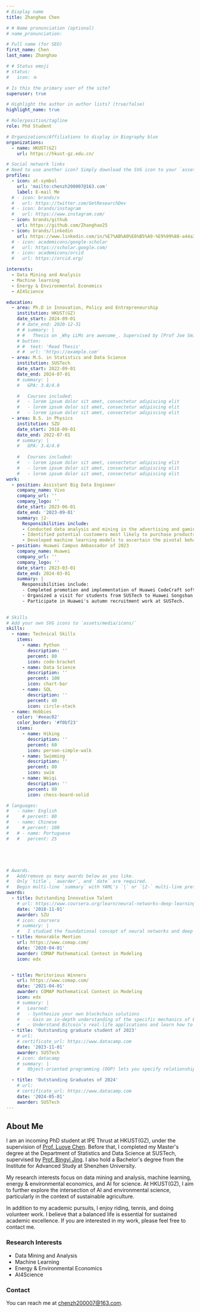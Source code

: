 ```yaml
---
# Display name
title: Zhanghao Chen

# # Name pronunciation (optional)
# name_pronunciation: 

# Full name (for SEO)
first_name: Chen
last_name: Zhanghao

# # Status emoji
# status:
#   icon: ☕️

# Is this the primary user of the site?
superuser: true

# Highlight the author in author lists? (true/false)
highlight_name: true

# Role/position/tagline
role: Phd Student

# Organizations/Affiliations to display in Biography blox
organizations:
  - name: HKUST(GZ)
    url: https://hkust-gz.edu.cn/

# Social network links
# Need to use another icon? Simply download the SVG icon to your `assets/media/icons/` folder.
profiles:
  - icon: at-symbol
    url: 'mailto:chenzh200007@163.com'
    label: E-mail Me
  # - icon: brands/x
  #   url: https://twitter.com/GetResearchDev
  # - icon: brands/instagram
  #   url: https://www.instagram.com/
  - icon: brands/github
    url: https://github.com/Zhanghao25
  - icon: brands/linkedin
    url: https://www.linkedin.com/in/%E7%AB%A0%E6%B5%A9-%E9%99%88-a44a302a6/
  # - icon: academicons/google-scholar
  #   url: https://scholar.google.com/
  # - icon: academicons/orcid
  #   url: https://orcid.org/

interests:
  - Data Mining and Analysis
  - Machine learning
  - Energy & Environmental Economics
  - AI4Science

education:
  - area: Ph.D in Innovation, Policy and Entrepreneurship
    institution: HKUST(GZ)
    date_start: 2024-09-01
    # # date_end: 2020-12-31
    # # summary: |
    # #   Thesis on _Why LLMs are awesome_. Supervised by [Prof Joe Smith](https://example.com). Presented papers at 5 IEEE conferences with the contributions being published in 2 Springer journals.
    # button:
    # #  text: 'Read Thesis'
    # #  url: 'https://example.com'
  - area: M.S. in Statistics and Data Science
    institution: SUSTech
    date_start: 2022-09-01
    date_end: 2024-07-01
    # summary: |
    #   GPA: 3.8/4.0

    #   Courses included:
    #   - lorem ipsum dolor sit amet, consectetur adipiscing elit
    #   - lorem ipsum dolor sit amet, consectetur adipiscing elit
    #   - lorem ipsum dolor sit amet, consectetur adipiscing elit
  - area: B.S. in Physics
    institution: SZU
    date_start: 2018-09-01
    date_end: 2022-07-01
    # summary: |
    #   GPA: 3.4/4.0
    
    #   Courses included:
    #   - lorem ipsum dolor sit amet, consectetur adipiscing elit
    #   - lorem ipsum dolor sit amet, consectetur adipiscing elit
    #   - lorem ipsum dolor sit amet, consectetur adipiscing elit
work:
  - position: Assistant Big Data Engineer
    company_name: Vivo
    company_url: ''
    company_logo: ''
    date_start: 2023-06-01
    date_end: '2023-09-01'
    summary: |2-
      Responsibilities include:
      - Conducted data analysis and mining in the advertising and gaming industry.
      - Identified potential customers most likely to purchase products or recharge games.
      - Developed machine learning models to ascertain the pivotal behaviors that impact user expenditure.
  - position: Huawei Campus Ambassador of 2023
    company_name: Huawei
    company_url: ''
    company_logo: ''
    date_start: 2023-03-01
    date_end: 2024-03-01
    summary: |
      Responsibilities include:
      - Completed promotion and implementation of Huawei CodeCraft software challenge at SUSTech.
      - Organized a visit for students from SUSTech to Huawei Songshan Lake Base for learning and study purposes.
      - Participate in Huawei's autumn recruitment work at SUSTech.
    

# Skills
# Add your own SVG icons to `assets/media/icons/`
skills:
  - name: Technical Skills
    items:
      - name: Python
        description: ''
        percent: 80
        icon: code-bracket
      - name: Data Science
        description: ''
        percent: 100
        icon: chart-bar
      - name: SQL
        description: ''
        percent: 40
        icon: circle-stack
  - name: Hobbies
    color: '#eeac02'
    color_border: '#f0bf23'
    items:
      - name: Hiking
        description: ''
        percent: 60
        icon: person-simple-walk
      - name: Swimming 
        description: ''
        percent: 80
        icon: swim
      - name: Weiqi
        description: ''
        percent: 80
        icon: chess-board-solid

# languages:
#   - name: English
#     # percent: 80
#   - name: Chinese
#     # percent: 100
#   # - name: Portuguese
#   #   percent: 25





# Awards.
#   Add/remove as many awards below as you like.
#   Only `title`, `awarder`, and `date` are required.
#   Begin multi-line `summary` with YAML's `|` or `|2-` multi-line prefix and indent 2 spaces below.
awards:
  - title: Outstanding Innovative Talent
    # url: https://www.coursera.org/learn/neural-networks-deep-learning
    date: '2018-11-01'
    awarder: SZU
    # icon: coursera
    # summary: |
    #   I studied the foundational concept of neural networks and deep learning. By the end, I was familiar with the significant technological trends driving the rise of deep learning; build, train, and apply fully connected deep neural networks; implement efficient (vectorized) neural networks; identify key parameters in a neural network’s architecture; and apply deep learning to your own applications.
  - title: Honorable Mention   
    url: https://www.comap.com/
    date: '2020-04-01'
    awarder: COMAP Mathematical Contest in Modeling
    icon: edx


  - title: Meritorious Winners 
    url: https://www.comap.com/
    date: '2021-04-01'
    awarder: COMAP Mathematical Contest in Modeling
    icon: edx
    # summary: |
    #   Learned:
    #   - Synthesize your own blockchain solutions
    #   - Gain an in-depth understanding of the specific mechanics of Bitcoin
    #   - Understand Bitcoin’s real-life applications and learn how to attack and destroy Bitcoin, Ethereum, smart contracts and Dapps, and alternatives to Bitcoin’s Proof-of-Work consensus algorithm
  - title: 'Outstanding graduate student of 2023'
    # url: 
    # certificate_url: https://www.datacamp.com
    date: '2023-11-01'
    awarder: SUSTech
    # icon: datacamp
    # summary: |
    #   Object-oriented programming (OOP) lets you specify relationships between functions and the objects that they can act on, helping you manage complexity in your code. This is an intermediate level course, providing an introduction to OOP, using the S3 and R6 systems. S3 is a great day-to-day R programming tool that simplifies some of the functions that you write. R6 is especially useful for industry-specific analyses, working with web APIs, and building GUIs.

  - title: 'Outstanding Graduates of 2024'
    # url: 
    # certificate_url: https://www.datacamp.com
    date: '2024-05-01'
    awarder: SUSTech
---
```


## About Me

I am an incoming PhD student at IPE Thrust at HKUST(GZ), under the supervision of [Prof. Luoye Chen](https://luoyec.github.io/). Before that, I completed my Master's degree at the Department of Statistics and Data Science at SUSTech, supervised by [Prof. Bingyi Jing](https://www.sustech.edu.cn/zh/faculties/jingbing-yi.html). I also hold a Bachelor's degree from the Institute for Advanced Study at Shenzhen University.

My research interests focus on data mining and analysis, machine learning, energy & environmental economics, and AI for science. At HKUST(GZ), I aim to further explore the intersection of AI and environmental science, particularly in the context of sustainable agriculture.

In addition to my academic pursuits, I enjoy riding, tennis, and doing volunteer work. I believe that a balanced life is essential for sustained academic excellence. If you are interested in my work, please feel free to contact me.



### Research Interests
- Data Mining and Analysis
- Machine Learning
- Energy & Environmental Economics
- AI4Science

### Contact
You can reach me at [chenzh200007@163.com](mailto:chenzh200007@163.com).